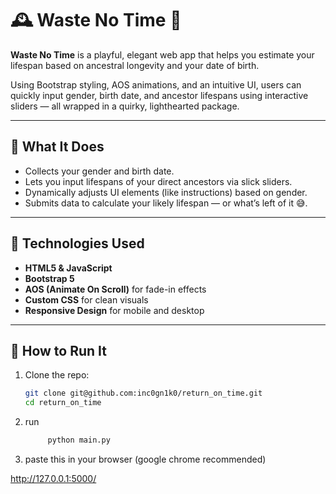 # 🕰️ Waste No Time 💩

**Waste No Time** is a playful, elegant web app that helps you estimate your lifespan based on ancestral longevity and your date of birth.

Using Bootstrap styling, AOS animations, and an intuitive UI, users can quickly input gender, birth date, and ancestor lifespans using interactive sliders — all wrapped in a quirky, lighthearted package.

---

## 🔮 What It Does

- Collects your gender and birth date.
- Lets you input lifespans of your direct ancestors via slick sliders.
- Dynamically adjusts UI elements (like instructions) based on gender.
- Submits data to calculate your likely lifespan — or what’s left of it 😅.

---

## 🧪 Technologies Used

- **HTML5 & JavaScript**
- **Bootstrap 5**
- **AOS (Animate On Scroll)** for fade-in effects
- **Custom CSS** for clean visuals
- **Responsive Design** for mobile and desktop

---

## 🚀 How to Run It

1. Clone the repo:
   ```bash
   git clone git@github.com:inc0gn1k0/return_on_time.git
   cd return_on_time
   ``` 
   
2. run 

   ```bash
		python main.py 
   ``` 
   
3. paste this in your browser (google chrome recommended)

http://127.0.0.1:5000/ 